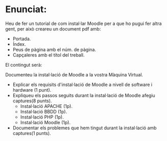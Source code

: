 # Enunciat:

Heu de fer un tutorial de com instal·lar Moodle per a que ho pugui fer altra gent, per això creareu un document pdf amb:

- Portada.
- Índex.
- Peus de pàgina amb el núm. de pàgina.
- Capçaleres amb el títol del treball.

El contingut serà:

Documenteu la instal·lació de Moodle a la vostra Màquina Virtual.

- Explicar els requisits d'instal·lació de Moodle a nivell de software i hardware (1 punt).
- Expliqueu els passos seguits durant la instal·lació de Moodle afegiu captures(8 punts).
  -   Instal·lació APACHE (1p).
  -   Instal·lació BBDD (1p).
  -   Instal·lació PHP (1p).
  -   Instal·lació Moodle (1p).
- Documentar els problemes que hem tingut durant la instal·lació amb captures(1 punts).

